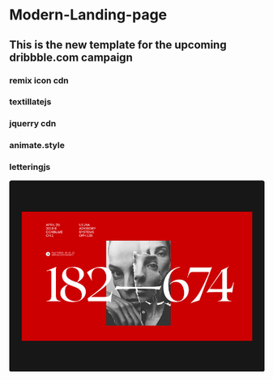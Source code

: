 # Modern-Landing-page

## This is the new template for the upcoming dribbble.com campaign

### remix icon cdn

### textillatejs

### jquerry cdn

### animate.style

### letteringjs

<img src="Landing-Page/image1.png"/>
